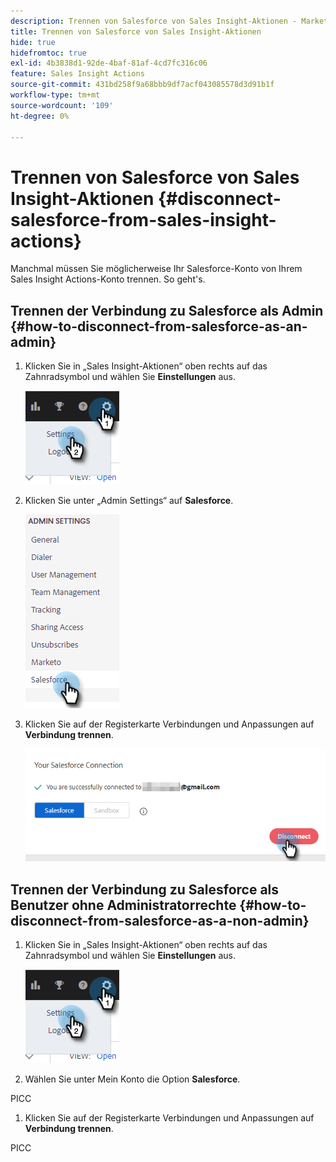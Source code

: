 ```yaml
---
description: Trennen von Salesforce von Sales Insight-Aktionen - Marketo-Dokumente - Produktdokumentation
title: Trennen von Salesforce von Sales Insight-Aktionen
hide: true
hidefromtoc: true
exl-id: 4b3838d1-92de-4baf-81af-4cd7fc316c06
feature: Sales Insight Actions
source-git-commit: 431bd258f9a68bbb9df7acf043085578d3d91b1f
workflow-type: tm+mt
source-wordcount: '109'
ht-degree: 0%

---
```


# Trennen von Salesforce von Sales Insight-Aktionen {#disconnect-salesforce-from-sales-insight-actions}

Manchmal müssen Sie möglicherweise Ihr Salesforce-Konto von Ihrem Sales Insight Actions-Konto trennen. So geht&#39;s.

## Trennen der Verbindung zu Salesforce als Admin {#how-to-disconnect-from-salesforce-as-an-admin}

1. Klicken Sie in „Sales Insight-Aktionen“ oben rechts auf das Zahnradsymbol und wählen Sie **Einstellungen** aus.

   ![](assets/disconnect-salesforce-from-sales-insight-actions-1.png)

1. Klicken Sie unter „Admin Settings“ auf **Salesforce**.

   ![](assets/disconnect-salesforce-from-sales-insight-actions-2.png)

1. Klicken Sie auf der Registerkarte Verbindungen und Anpassungen auf **Verbindung trennen**.

   ![](assets/disconnect-salesforce-from-sales-insight-actions-3.png)

## Trennen der Verbindung zu Salesforce als Benutzer ohne Administratorrechte {#how-to-disconnect-from-salesforce-as-a-non-admin}

1. Klicken Sie in „Sales Insight-Aktionen“ oben rechts auf das Zahnradsymbol und wählen Sie **Einstellungen** aus.

   ![](assets/disconnect-salesforce-from-sales-insight-actions-4.png)

1. Wählen Sie unter Mein Konto die Option **Salesforce**.

PICC

1. Klicken Sie auf der Registerkarte Verbindungen und Anpassungen auf **Verbindung trennen**.

PICC
